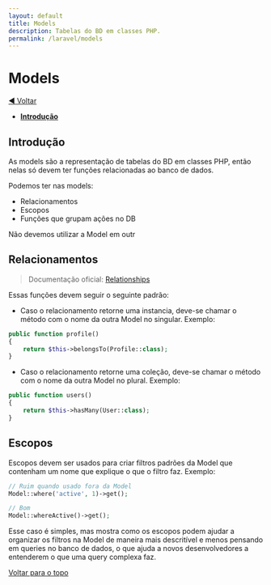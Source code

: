 ```yaml
---
layout: default
title: Models
description: Tabelas do BD em classes PHP.
permalink: /laravel/models
---
```


# Models

[:arrow_backward: Voltar](../laravel)

- [**Introdução**](#introdução)

## Introdução

As models são a representação de tabelas do BD em classes PHP, então nelas só devem ter funções relacionadas ao banco de dados.

Podemos ter nas models:

- Relacionamentos
- Escopos
- Funções que grupam ações no DB

Não devemos utilizar a Model em outr

## Relacionamentos

> Documentação oficial: [Relationships](https://laravel.com/docs/eloquent-relationships)

Essas funções devem seguir o seguinte padrão:

- Caso o relacionamento retorne uma instancia, deve-se chamar o método com o nome da outra Model no singular. Exemplo:

```php
public function profile()
{
	return $this->belongsTo(Profile::class);
}
```

- Caso o relacionamento retorne uma coleção, deve-se chamar o método com o nome da outra Model no plural. Exemplo:

```php
public function users()
{
	return $this->hasMany(User::class);
}
```

## Escopos

Escopos devem ser usados para criar filtros padrões da Model que contenham um nome que explique o que o filtro faz. Exemplo:

```php
// Ruim quando usado fora da Model
Model::where('active', 1)->get();

// Bom
Model::whereActive()->get();
```

Esse caso é simples, mas mostra como os escopos podem ajudar a organizar os filtros na Model de maneira mais descritível e menos pensando em queries no banco de dados, o que ajuda a novos desenvolvedores a entenderem o que uma query complexa faz.

[Voltar para o topo](#services)
